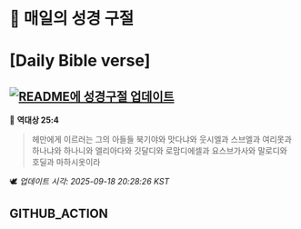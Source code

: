 # 🙏 매일의 성경 구절
# [Daily Bible verse]
## [![README에 성경구절 업데이트](https://github.com/DONGSUKA/first_test/actions/workflows/update-readme-bible.yml/badge.svg)](https://github.com/DONGSUKA/first_test/actions/workflows/update-readme-bible.yml)
<!-- START_BIBLE_VERSE -->
📖 **역대상 25:4**
> 헤만에게 이르러는 그의 아들들 북기야와 맛다냐와 웃시엘과 스브엘과 여리못과 하나냐와 하나니와 엘리아다와 깃달디와 로맘디에셀과 요스브가사와 말로디와 호딜과 마하시옷이라

🕊️ _업데이트 시각: 2025-09-18 20:28:26 KST_
  <!-- END_BIBLE_VERSE -->
## GITHUB_ACTION
